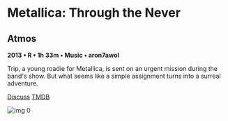 # Metallica: Through the Never

## Atmos

**2013 • R • 1h 33m • Music • aron7awol**

Trip, a young roadie for Metallica, is sent on an urgent mission during the band's show. But what seems like a simple assignment turns into a surreal adventure.

[Discuss](https://www.avsforum.com/threads/bass-eq-for-filtered-movies.2995212/post-56926046)  [TMDB](193613)

![img 0](https://i.imgur.com/BLIfpvs.jpg)

